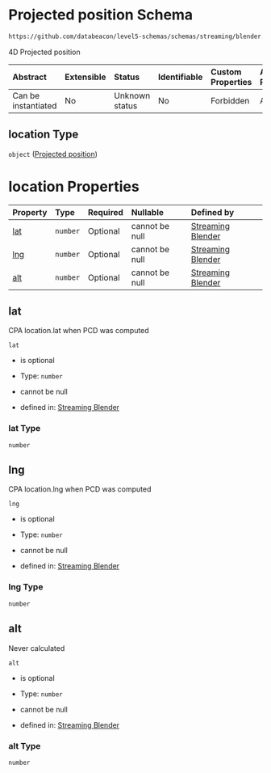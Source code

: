 # Projected position Schema

```txt
https://github.com/databeacon/level5-schemas/schemas/streaming/blender.schema.json#/properties/pcds/properties/synced/ownship/location
```

4D Projected position

| Abstract            | Extensible | Status         | Identifiable | Custom Properties | Additional Properties | Access Restrictions | Defined In                                                                              |
| :------------------ | :--------- | :------------- | :----------- | :---------------- | :-------------------- | :------------------ | :-------------------------------------------------------------------------------------- |
| Can be instantiated | No         | Unknown status | No           | Forbidden         | Allowed               | none                | [blender.schema.json\*](../../out/streaming/blender.schema.json "open original schema") |

## location Type

`object` ([Projected position](blender-properties-potential-conflict-detection--properties-synced-ownship-projected-position.md))

# location Properties

| Property    | Type     | Required | Nullable       | Defined by                                                                                                                                                                                                                                                                                   |
| :---------- | :------- | :------- | :------------- | :------------------------------------------------------------------------------------------------------------------------------------------------------------------------------------------------------------------------------------------------------------------------------------------- |
| [lat](#lat) | `number` | Optional | cannot be null | [Streaming Blender](blender-properties-potential-conflict-detection--properties-synced-ownship-projected-position-properties-lat.md "https://github.com/databeacon/level5-schemas/schemas/streaming/blender.schema.json#/properties/pcds/properties/synced/ownship/location/properties/lat") |
| [lng](#lng) | `number` | Optional | cannot be null | [Streaming Blender](blender-properties-potential-conflict-detection--properties-synced-ownship-projected-position-properties-lng.md "https://github.com/databeacon/level5-schemas/schemas/streaming/blender.schema.json#/properties/pcds/properties/synced/ownship/location/properties/lng") |
| [alt](#alt) | `number` | Optional | cannot be null | [Streaming Blender](blender-properties-potential-conflict-detection--properties-synced-ownship-projected-position-properties-alt.md "https://github.com/databeacon/level5-schemas/schemas/streaming/blender.schema.json#/properties/pcds/properties/synced/ownship/location/properties/alt") |

## lat

CPA location.lat when PCD was computed

`lat`

*   is optional

*   Type: `number`

*   cannot be null

*   defined in: [Streaming Blender](blender-properties-potential-conflict-detection--properties-synced-ownship-projected-position-properties-lat.md "https://github.com/databeacon/level5-schemas/schemas/streaming/blender.schema.json#/properties/pcds/properties/synced/ownship/location/properties/lat")

### lat Type

`number`

## lng

CPA location.lng when PCD was computed

`lng`

*   is optional

*   Type: `number`

*   cannot be null

*   defined in: [Streaming Blender](blender-properties-potential-conflict-detection--properties-synced-ownship-projected-position-properties-lng.md "https://github.com/databeacon/level5-schemas/schemas/streaming/blender.schema.json#/properties/pcds/properties/synced/ownship/location/properties/lng")

### lng Type

`number`

## alt

Never calculated

`alt`

*   is optional

*   Type: `number`

*   cannot be null

*   defined in: [Streaming Blender](blender-properties-potential-conflict-detection--properties-synced-ownship-projected-position-properties-alt.md "https://github.com/databeacon/level5-schemas/schemas/streaming/blender.schema.json#/properties/pcds/properties/synced/ownship/location/properties/alt")

### alt Type

`number`
